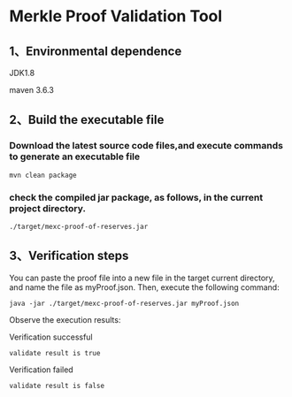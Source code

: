 # Merkle Proof Validation Tool

## 1、Environmental dependence

JDK1.8

maven 3.6.3 

## 2、Build the executable file

### Download the latest source code files,and execute commands to generate an executable file

`mvn clean package`

### check the compiled jar package, as follows, in the current project directory.

`./target/mexc-proof-of-reserves.jar`

## 3、Verification steps

You can paste the proof file into a new file in the target current directory, and name the file as myProof.json. Then, execute the following command:

`java -jar ./target/mexc-proof-of-reserves.jar myProof.json`

Observe the execution results:

Verification successful

`validate result is true`

Verification failed

`validate result is false`

